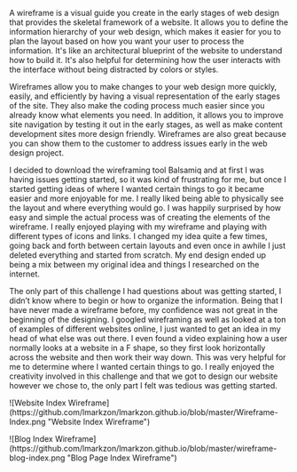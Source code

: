 A wireframe is a visual guide you create in the 
early stages of web design that provides the 
skeletal framework of a website. It allows you to
define the information hierarchy of your web
design, which makes it easier for you to plan the
layout based on how you want your user to process
the information. It's like an architectural
blueprint of the website to understand how to build
it. It's also helpful for determining how the user
interacts with the interface without being
distracted by colors or styles.

Wireframes allow you to make changes to your web
design more quickly, easily, and efficiently by
having a visual representation of the early stages 
of the site. They also make the coding process much 
easier since you already know what elements you 
need. In addition, it allows you to improve site 
navigation by testing it out in the early stages, 
as well as make content development sites more 
design friendly. Wireframes are also great because 
you can show them to the customer to address issues 
early in the web design project.

I decided to download the wireframing tool Balsamiq 
and at first I was having issues getting started, 
so it was kind of frustrating for me, but once I 
started getting ideas of where I wanted certain 
things to go it became easier and more enjoyable 
for me. I really liked being able to physically see 
the layout and where everything would go. I was 
happily surprised by how easy and simple the actual 
process was of creating the elements of the 
wireframe. I really enjoyed playing with my 
wireframe and playing with different types of icons 
and links. I changed my idea quite a few times, 
going back and forth between certain layouts and 
even once in awhile I just deleted everything and 
started from scratch. My end design ended up being 
a mix between my original idea and things I 
researched on the internet. 

The only part of this challenge I had questions 
about was getting started, I didn’t know where to 
begin or how to organize the information. Being 
that I have never made a wireframe before, my 
confidence was not great in the beginning of the 
designing. I googled wireframing as well as looked 
at a ton of examples of different websites online, 
I just wanted to get an idea in my head of what 
else was out there. I even found a video explaining 
how a user normally looks at a website in a F 
shape, so they first look horizontally across the 
website and then work their way down. This was very 
helpful for me to determine where I wanted certain 
things to go. I really enjoyed the creativity 
involved in this challenge and that we got to 
design our website however we chose to, the only 
part I felt was tedious was getting started.


<p>
![Website Index Wireframe](https://github.com/lmarkzon/lmarkzon.github.io/blob/master/Wireframe-Index.png "Website Index Wireframe")
</p>


<p>
![Blog Index Wireframe](https://github.com/lmarkzon/lmarkzon.github.io/blob/master/wireframe-blog-index.png "Blog Page Index Wireframe")
</p>